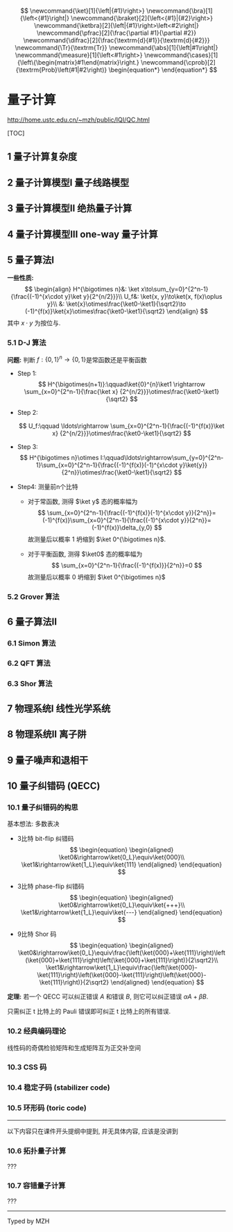 $$
\newcommand{\ket}[1]{\left|{#1}\right>}
\newcommand{\bra}[1]{\left<{#1}\right|}
\newcommand{\braket}[2]{\left<{#1}|{#2}\right>}
\newcommand{\ketbra}[2]{\left|{#1}\right>\left<#2\right|}
\newcommand{\pfrac}[2]{\frac{\partial #1}{\partial #2}}
\newcommand{\difrac}[2]{\frac{\textrm{d}{#1}}{\textrm{d}{#2}}}
\newcommand{\Tr}{\textrm{Tr}}
\newcommand{\abs}[1]{\left|#1\right|}
\newcommand{\measure}[1]{\left<#1\right>}
\newcommand{\cases}[1]{\left\{\begin{matrix}#1\end{matrix}\right.}
\newcommand{\cprob}[2]{\textrm{Prob}\left(#1|#2\right)}
\begin{equation*}
\end{equation*}
$$

# 量子计算

<http://home.ustc.edu.cn/~mzh/public/IQI/QC.html>

[TOC]

## 1 量子计算复杂度



## 2 量子计算模型I 量子线路模型



## 3 量子计算模型II 绝热量子计算



## 4 量子计算模型III one-way 量子计算



## 5 量子算法I

**一些性质:**
$$
\begin{align}
H^{\bigotimes n}&: \ket x\to\sum_{y=0}^{2^n-1}{\frac{(-1)^{x\cdot y}\ket y}{2^{n/2}}}\\
U_f&: \ket{x, y}\to\ket{x, f(x)\oplus y}\\
&: \ket{x}\otimes\frac{\ket0-\ket1}{\sqrt2}\to (-1)^{f(x)}\ket{x}\otimes\frac{\ket0-\ket1}{\sqrt2}
\end{align}
$$
其中 $x\cdot y$ 为按位与.



### 5.1 D-J 算法

**问题:** 判断 $f:\{0,1\}^n\rightarrow\{0,1\}$是常函数还是平衡函数

- Step 1:
  $$
  H^{\bigotimes(n+1)}:\qquad\ket{0}^{n}\ket1 \rightarrow \sum_{x=0}^{2^n-1}{\frac{\ket x}  {2^{n/2}}}\otimes\frac{\ket0-\ket1}{\sqrt2}
  $$
- Step 2:  
  
  
  $$
  U_f:\qquad \ldots\rightarrow \sum_{x=0}^{2^n-1}{\frac{(-1)^{f(x)}\ket x}  {2^{n/2}}}\otimes\frac{\ket0-\ket1}{\sqrt2}
  $$

- Step 3:
  $$
  H^{\bigotimes n}\otimes I:\qquad\ldots\rightarrow\sum_{y=0}^{2^n-1}\sum_{x=0}^{2^n-1}{\frac{(-1)^{f(x)}(-1)^{x\cdot y}\ket{y}}{2^n}}\otimes\frac{\ket0-\ket1}{\sqrt2}
  $$
  

- Step4: 测量前n个比特

  - 对于常函数, 测得 $\ket y$ 态的概率幅为
    $$
    \sum_{x=0}^{2^n-1}{\frac{(-1)^{f(x)}(-1)^{x\cdot y}}{2^n}}=(-1)^{f(x)}\sum_{x=0}^{2^n-1}{\frac{(-1)^{x\cdot y}}{2^n}}=(-1)^{f(x)}\delta_{y,0}
    $$
    故测量后以概率 1 坍缩到  $\ket 0^{\bigotimes n}$.

  - 对于平衡函数, 测得 $\ket0$ 态的概率幅为
    $$
    \sum_{x=0}^{2^n-1}{\frac{(-1)^{f(x)}}{2^n}}=0
    $$
    故测量后以概率 0 坍缩到 $\ket 0^{\bigotimes n}$

### 5.2 Grover 算法



## 6 量子算法II

### 6.1 Simon 算法



### 6.2 QFT 算法



### 6.3 Shor 算法



## 7 物理系统I 线性光学系统



## 8 物理系统II 离子阱



## 9 量子噪声和退相干





## 10 量子纠错码 (QECC)

### 10.1 量子纠错码的构思

基本想法: 多数表决

- 3比特 bit-flip 纠错码
  $$
  \begin{equation}
  \begin{aligned}
  \ket0&\rightarrow\ket{0_L}\equiv\ket{000}\\
  \ket1&\rightarrow\ket{1_L}\equiv\ket{111}
  \end{aligned}
  \end{equation}
  $$

- 3比特 phase-flip 纠错码
  $$
  \begin{equation}
  \begin{aligned}
  \ket0&\rightarrow\ket{0_L}\equiv\ket{+++}\\
  \ket1&\rightarrow\ket{1_L}\equiv\ket{---}
  \end{aligned}
  \end{equation}
  $$

- 9比特 Shor 码
  $$
  \begin{equation}
  \begin{aligned}
  \ket0&\rightarrow\ket{0_L}\equiv\frac{\left(\ket{000}+\ket{111}\right)\left(\ket{000}+\ket{111}\right)\left(\ket{000}+\ket{111}\right)}{2\sqrt2}\\
  \ket1&\rightarrow\ket{1_L}\equiv\frac{\left(\ket{000}-\ket{111}\right)\left(\ket{000}-\ket{111}\right)\left(\ket{000}-\ket{111}\right)}{2\sqrt2}
  \end{aligned}
  \end{equation}
  $$

**定理:** 若一个 QECC 可以纠正错误 $A$ 和错误 $B$, 则它可以纠正错误 $\alpha A+\beta B$.

只需纠正 t 比特上的 Pauli 错误即可纠正 t 比特上的所有错误.



### 10.2 经典编码理论

线性码的奇偶检验矩阵和生成矩阵互为正交补空间

### 10.3 CSS 码



### 10.4 稳定子码 (stabilizer code)



### 10.5 环形码 (toric code)



---

以下内容只在课件开头提纲中提到, 并无具体内容, 应该是没讲到

### 10.6 拓扑量子计算

???

### 10.7 容错量子计算

???

---

Typed by MZH

